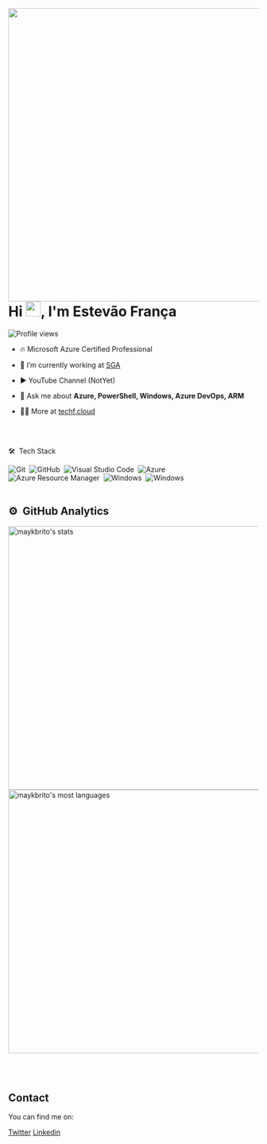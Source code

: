 <img align="right" height="590em" src="https://raw.githubusercontent.com/gist/frestevao/a9e2cbeb3ae0a49eaeb6435c84fe1e6e/raw/b679dcbdbb91a7a0f96a4abeaaa59646e13e7fe9/githubcard.svg"/>
<h1 align="left">Hi <img src="https://raw.githubusercontent.com/kaueMarques/kaueMarques/master/hi.gif" height="30px">, I'm Estevão França</h1>
<p align="left"> <img src="https://komarev.com/ghpvc/?username=frestevao" alt="Profile views" /> </p>

- 🔥 Microsoft Azure Certified Professional

- 🔭 I’m currently working at [SGA](https://sga.com.br/)

- ▶️ YouTube Channel (NotYet)

- 💬 Ask me about **Azure, PowerShell, Windows, Azure DevOps, ARM**

- 👨‍💻 More at [techf.cloud](https://techf.cloud/)



<br><br>

 🛠 &nbsp;Tech Stack


![Git](https://img.shields.io/badge/-Git-05122A?style=flat&logo=git)&nbsp;
![GitHub](https://img.shields.io/badge/-GitHub-05122A?style=flat&logo=github)&nbsp;
![Visual Studio Code](https://img.shields.io/badge/-Visual%20Studio%20Code-05122A?style=flat&logo=visual-studio-code&logoColor=007ACC)&nbsp;
![Azure](https://img.shields.io/badge/-Azure-05122A?style=flat&logo=microsoft)&nbsp;
![Azure Resource Manager](https://img.shields.io/badge/-Azure%20Resource%20Manager-05122A?style=flat&logo=arm)&nbsp;
![Windows](https://img.shields.io/badge/-Windows-05122A?style=flat&logo=windows)&nbsp;
![Windows](https://img.shields.io/badge/-Windows-05122A?style=flat&logo=powershell)&nbsp;
<br><br>

## ⚙️ &nbsp;GitHub Analytics

<p align="left">
<img width="530em" src="https://github-readme-stats.vercel.app/api?username=frestevao&show_icons=true&theme=vision-friendly-dark" alt="maykbrito's stats"/>
<img width="530em" src="https://github-readme-stats.vercel.app/api/top-langs/?username=frestevao&layout=compact&theme=vision-friendly-dark" alt="maykbrito's most languages"/>
</p>


<br><br>

## Contact

You can find me on:

[Twitter](https://twitter.com/estevofr)
[Linkedin](https://www.linkedin.com/in/estevao-fr/)
